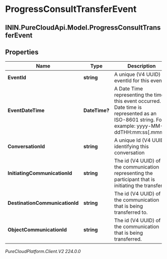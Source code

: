 # ProgressConsultTransferEvent

## ININ.PureCloudApi.Model.ProgressConsultTransferEvent

## Properties

|Name | Type | Description | Notes|
|------------ | ------------- | ------------- | -------------|
| **EventId** | **string** | A unique (V4 UUID) eventId for this event | |
| **EventDateTime** | **DateTime?** | A Date Time representing the time this event occurred. Date time is represented as an ISO-8601 string. For example: yyyy-MM-ddTHH:mm:ss[.mmm]Z | |
| **ConversationId** | **string** | A unique Id (V4 UUID) identifying this conversation | |
| **InitiatingCommunicationId** | **string** | The id (V4 UUID) of the communication representing the participant that is initiating the transfer. | |
| **DestinationCommunicationId** | **string** | The id (V4 UUID) of the communication that is being transferred to. | |
| **ObjectCommunicationId** | **string** | The id (V4 UUID) of the communication that is being transferred. | |



_PureCloudPlatform.Client.V2 224.0.0_
